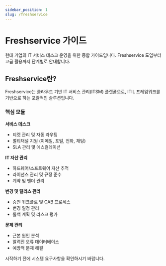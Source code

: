 ```yaml
---
sidebar_position: 1
slug: /freshservice
---
```


# Freshservice 가이드

현대 기업의 IT 서비스 데스크 운영을 위한 종합 가이드입니다. Freshservice 도입부터 고급 활용까지 단계별로 안내합니다.

## Freshservice란?

Freshservice는 클라우드 기반 IT 서비스 관리(ITSM) 플랫폼으로, ITIL 프레임워크를 기반으로 하는 포괄적인 솔루션입니다. 

### 핵심 모듈

**서비스 데스크**
- 티켓 관리 및 자동 라우팅
- 멀티채널 지원 (이메일, 포털, 전화, 채팅)
- SLA 관리 및 에스컬레이션

**IT 자산 관리**
- 하드웨어/소프트웨어 자산 추적
- 라이선스 관리 및 규정 준수
- 계약 및 벤더 관리

**변경 및 릴리스 관리**
- 승인 워크플로 및 CAB 프로세스
- 변경 일정 관리
- 롤백 계획 및 리스크 평가

**문제 관리**
- 근본 원인 분석
- 알려진 오류 데이터베이스
- 예방적 문제 해결

시작하기 전에 시스템 요구사항을 확인하시기 바랍니다.
